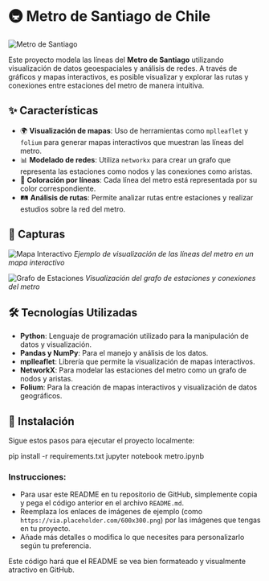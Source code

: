 # 🚇 Metro de Santiago de Chile

![Metro de Santiago](https://upload.wikimedia.org/wikipedia/commons/thumb/a/a4/Logo_MetrodeSantiago.svg/2560px-Logo_MetrodeSantiago.svg.png)

Este proyecto modela las líneas del **Metro de Santiago** utilizando visualización de datos geoespaciales y análisis de redes. A través de gráficos y mapas interactivos, es posible visualizar y explorar las rutas y conexiones entre estaciones del metro de manera intuitiva.

## ✨ Características

- 🌍 **Visualización de mapas**: Uso de herramientas como `mplleaflet` y `folium` para generar mapas interactivos que muestran las líneas del metro.
- 📊 **Modelado de redes**: Utiliza `networkx` para crear un grafo que representa las estaciones como nodos y las conexiones como aristas.
- 🎨 **Coloración por líneas**: Cada línea del metro está representada por su color correspondiente.
- 🛤️ **Análisis de rutas**: Permite analizar rutas entre estaciones y realizar estudios sobre la red del metro.

## 📸 Capturas

![Mapa Interactivo](https://via.placeholder.com/600x300.png?text=Mapa+Interactivo)
*Ejemplo de visualización de las líneas del metro en un mapa interactivo*

![Grafo de Estaciones](https://via.placeholder.com/600x300.png?text=Grafo+de+Estaciones)
*Visualización del grafo de estaciones y conexiones del metro*

## 🛠️ Tecnologías Utilizadas

- **Python**: Lenguaje de programación utilizado para la manipulación de datos y visualización.
- **Pandas y NumPy**: Para el manejo y análisis de los datos.
- **mplleaflet**: Librería que permite la visualización de mapas interactivos.
- **NetworkX**: Para modelar las estaciones del metro como un grafo de nodos y aristas.
- **Folium**: Para la creación de mapas interactivos y visualización de datos geográficos.

## 🚀 Instalación

Sigue estos pasos para ejecutar el proyecto localmente:

pip install -r requirements.txt
jupyter notebook metro.ipynb

### Instrucciones:

- Para usar este README en tu repositorio de GitHub, simplemente copia y pega el código anterior en el archivo `README.md`.
- Reemplaza los enlaces de imágenes de ejemplo (como `https://via.placeholder.com/600x300.png`) por las imágenes que tengas en tu proyecto.
- Añade más detalles o modifica lo que necesites para personalizarlo según tu preferencia.

Este código hará que el README se vea bien formateado y visualmente atractivo en GitHub.
